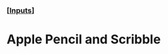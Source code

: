 ### [[Inputs](./translated-human-interface-guidelines-markdown/inputs.md)]  
  
# **Apple Pencil and Scribble**  

